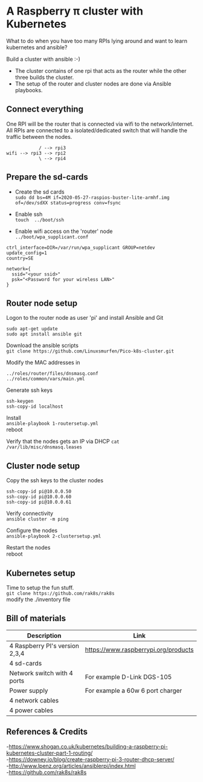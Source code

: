 # A Raspberry π cluster with Kubernetes
What to do when you have too many RPIs lying around and want to learn kubernetes and ansible?  
  
Build a cluster with ansible :-)

- The cluster contains of one rpi that acts as the router while the other three builds the cluster.  
- The setup of the router and cluster nodes are done via Ansible playbooks.  


## Connect everything
One RPI will be the router that is connected via wifi to the network/internet.   
All RPIs are connected to a isolated/dedicated switch that will handle the traffic between the nodes.    
```
            / --> rpi3
wifi --> rpi3 --> rpi2
            \ --> rpi4
```


## Prepare the sd-cards
- Create the sd cards  
``` sudo dd bs=4M if=2020-05-27-raspios-buster-lite-armhf.img of=/dev/sdXX status=progress conv=fsync ```

- Enable ssh  
``` touch  ../boot/ssh ```
   
- Enable wifi access on the 'router' node  
``` ../boot/wpa_supplicant.conf ```  

```
ctrl_interface=DIR=/var/run/wpa_supplicant GROUP=netdev
update_config=1
country=SE

network={
  ssid="<your ssid>"
  psk="<Password for your wireless LAN>"
}
```
   
## Router node setup

Logon to the router node as user 'pi' and install Ansible and Git
```
sudo apt-get update  
sudo apt install ansible git  
``` 

Download the ansible scripts  
``` git clone https://github.com/Linuxsmurfen/Pico-k8s-cluster.git  ``` 
  
Modify the MAC addresses in
```
../roles/router/files/dnsmasq.conf  
../roles/common/vars/main.yml  
```

Generate ssh keys
```
ssh-keygen  
ssh-copy-id localhost  
```

Install  
```ansible-playbook 1-routersetup.yml```  
reboot

Verify that the nodes gets an IP via DHCP
```cat /var/lib/misc/dnsmasq.leases```



## Cluster node setup

Copy the ssh keys to the cluster nodes  
```
ssh-copy-id pi@10.0.0.50
ssh-copy-id pi@10.0.0.60
ssh-copy-id pi@10.0.0.61
```  
Verify connectivity  
```ansible cluster -m ping```

Configure the nodes  
```ansible-playbook 2-clustersetup.yml``` 

Restart the nodes  
reboot  

## Kubernetes setup
Time to setup the fun stuff.    
```git clone https://github.com/rak8s/rak8s```  
modify the ./inventory file  

## Bill of materials

| Description | Link |
| --- | --- |
| 4 Raspberry PI's version 2,3,4 | https://www.raspberrypi.org/products |
| 4 sd-cards | |
| Network switch with 4 ports | For example D-Link DGS-105 |
| Power supply | For example a 60w 6 port charger |
| 4 network cables | |
| 4 power cables | |


## References & Credits
-https://www.shogan.co.uk/kubernetes/building-a-raspberry-pi-kubernetes-cluster-part-1-routing/  
-https://downey.io/blog/create-raspberry-pi-3-router-dhcp-server/  
-http://www.lpenz.org/articles/ansiblerpi/index.html  
-https://github.com/rak8s/rak8s  

